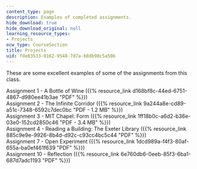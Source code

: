 ```yaml
---
content_type: page
description: Examples of completed assignments.
hide_download: true
hide_download_original: null
learning_resource_types:
- Projects
ocw_type: CourseSection
title: Projects
uid: fde83533-0162-9548-7d7a-b8db98c5a50b
---
```


These are some excellent examples of some of the assignments from this class.

Assignment 1 - A Bottle of Wine ({{% resource_link d168bf8c-44ed-6751-4867-d980ee41b3ae "PDF" %}})  
Assignment 2 - The Infinite Corridor ({{% resource_link 9a244a8e-cd89-a51c-7348-6592c7dec0bc "PDF - 1.2 MB" %}})  
Assignment 3 - MIT Chapel: Form ({{% resource_link 1ff18b0c-a6d2-b36e-03e0-152cd2850c46 "PDF - 3.4 MB" %}})  
Assignment 4 - Reading a Building: The Exeter Library ({{% resource_link 885c9e9e-9926-8b4d-d92c-c93cc4bc5c44 "PDF" %}})  
Assignment 7 - Open Experiment ({{% resource_link 1dcd989a-f4f3-80af-655a-ba0ef461f639 "PDF" %}})  
Assignment 10 - Reflection ({{% resource_link 6e760db6-0eeb-85f3-6ba1-687d7adc1193 "PDF" %}})